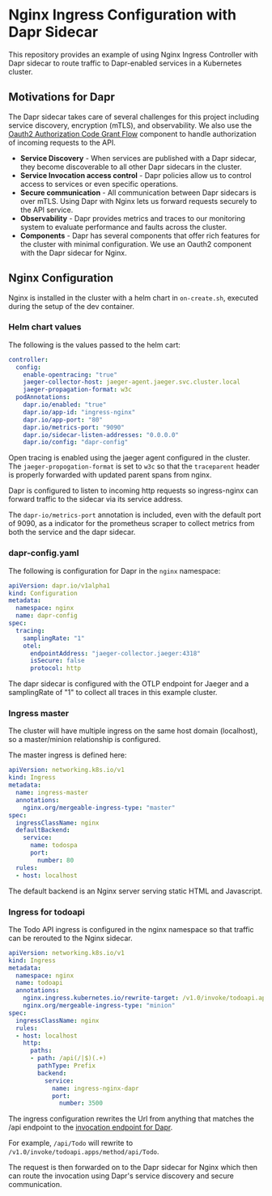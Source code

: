 # Nginx Ingress Configuration with Dapr Sidecar

This repository provides an example of using Nginx Ingress Controller with Dapr sidecar to route traffic to Dapr-enabled services in a Kubernetes cluster.

## Motivations for Dapr

The Dapr sidecar takes care of several challenges for this project including service discovery, encryption (mTLS), and observability. We also use the [Oauth2 Authorization Code Grant Flow](./DaprOauth2Authorization.md) component to handle authorization of incoming requests to the API. 

* **Service Discovery** - When services are published with a Dapr sidecar, they
become discoverable to all other Dapr sidecars in the cluster. 
* **Service Invocation access control** - Dapr policies allow us to control access to services or even specific operations. 
* **Secure communication** - All communication between Dapr sidecars is over mTLS. Using Dapr with Nginx lets us forward requests securely to the API service.
* **Observability** - Dapr provides metrics and traces to our monitoring system to evaluate performance and faults across the cluster.
* **Components** - Dapr has several components that offer rich features for the cluster with minimal configuration. We use an Oauth2 component with the Dapr sidecar for Nginx.

## Nginx Configuration

Nginx is installed in the cluster with a helm chart in `on-create.sh`, executed during the setup of the dev container. 

### Helm chart values

The following is the values passed to the helm cart:

```yaml
controller:
  config: 
    enable-opentracing: "true"
    jaeger-collector-host: jaeger-agent.jaeger.svc.cluster.local
    jaeger-propagation-format: w3c
  podAnnotations:
    dapr.io/enabled: "true"
    dapr.io/app-id: "ingress-nginx"
    dapr.io/app-port: "80"
    dapr.io/metrics-port: "9090"
    dapr.io/sidecar-listen-addresses: "0.0.0.0"
    dapr.io/config: "dapr-config"
```

Open tracing is enabled using the jaeger agent configured in the cluster. The `jaeger-propogation-format`
is set to `w3c` so that the `traceparent` header is properly forwarded with updated parent spans from nginx. 

Dapr is configured to listen to incoming http requests so ingress-nginx can forward traffic to the sidecar via
its service address.  

The `dapr-io/metrics-port` annotation is included, even with the default port of 9090, as a indicator for the prometheus scraper to collect metrics from both the service and the dapr sidecar.

### dapr-config.yaml

The following is configuration for Dapr in the `nginx` namespace:

```yaml
apiVersion: dapr.io/v1alpha1
kind: Configuration
metadata:
  namespace: nginx
  name: dapr-config
spec: 
  tracing:
    samplingRate: "1"
    otel:
      endpointAddress: "jaeger-collector.jaeger:4318"
      isSecure: false
      protocol: http
```

The dapr sidecar is configured with the OTLP endpoint for Jaeger and a samplingRate of "1" to collect all
traces in this example cluster.

### Ingress master

The cluster will have multiple ingress on the same host domain (localhost), so a master/minion relationship
is configured. 

The master ingress is defined here:

```yaml
apiVersion: networking.k8s.io/v1
kind: Ingress
metadata:
  name: ingress-master
  annotations:
    nginx.org/mergeable-ingress-type: "master"
spec:
  ingressClassName: nginx
  defaultBackend:
    service:
      name: todospa
      port:
        number: 80
  rules:
  - host: localhost
```
The default backend is an Nginx server serving static HTML and Javascript.

### Ingress for todoapi

The Todo API ingress is configured in the nginx namespace so that traffic
can be rerouted to the Nginx sidecar.

```yaml
apiVersion: networking.k8s.io/v1
kind: Ingress
metadata:
  namespace: nginx
  name: todoapi
  annotations:
    nginx.ingress.kubernetes.io/rewrite-target: /v1.0/invoke/todoapi.apps/method/api/$2
    nginx.org/mergeable-ingress-type: "minion"
spec:
  ingressClassName: nginx
  rules:
  - host: localhost
    http:
      paths:
      - path: /api(/|$)(.+)
        pathType: Prefix
        backend:
          service:
            name: ingress-nginx-dapr
            port:
              number: 3500
```

The ingress configuration rewrites the Url from anything that matches the /api endpoint
to the [invocation endpoint for Dapr](https://docs.dapr.io/developing-applications/building-blocks/service-invocation/howto-invoke-discover-services/).

For example, `/api/Todo` will rewrite to `/v1.0/invoke/todoapi.apps/method/api/Todo`.

The request is then forwarded on to the Dapr sidecar for Nginx which then can route the invocation
using Dapr's service discovery and secure communication.
